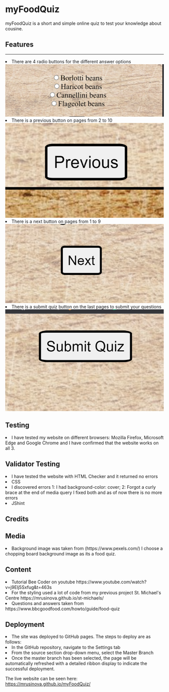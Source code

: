 # myFoodQuiz

<p>myFoodQuiz is a short and simple online quiz to test your knowledge about cousine.</p>

## Features
<hr>
<li>There are 4 radio buttons for the different answer options</li>
<img src="assets/images/readme/radiobtn.png" alt="">
<li>There is a previous button on pages from 2 to 10</li>
<img src="assets/images/readme/previousbtn.png" alt="">
<li>There is a next button on pages from 1 to 9</li>
<img src="assets/images/readme/nextbtn.png" alt="">
<li>There is a submit quiz button on the last pages to submit your questions</li>
<img src="assets/images/readme/submitbtn.png" alt="">

## Testing
<li>I have tested my website on different browsers: Mozilla Firefox, Microsoft Edge and Google Chrome and I have confirmed that the website works on all 3.

## Validator Testing

<li> I have tested the website with HTML Checker and it returned no errors

<li> CSS
<li> I discovered errors 
1: I had background-color: cover;
2: Forgot a curly brace at the end of media query
I fixed both and as of now there is no more errors
<li>JShint

## Credits

## Media
<li> Background image was taken from (https://www.pexels.com/) I choose a chopping board background image as its a food quiz.

## Content
<li> Tutorial Bee Coder on youtube https://www.youtube.com/watch?v=j9Elj5Sxfug&t=463s
<li> For the styling used a lot of code from my previous project St. Michael's Centre https://mrusinova.github.io/st-michaels/
<li> Questions and answers taken from https://www.bbcgoodfood.com/howto/guide/food-quiz

## Deployment
<li> The site was deployed to GitHub pages. The steps to deploy are as follows:
<li> In the GitHub repository, navigate to the Settings tab
<li> From the source section drop-down menu, select the Master Branch
 <li>Once the master branch has been selected, the page will be automatically refreshed with a detailed ribbon display to indicate the successful deployment.

 The live website can be seen here: https://mrusinova.github.io/myFoodQuiz/